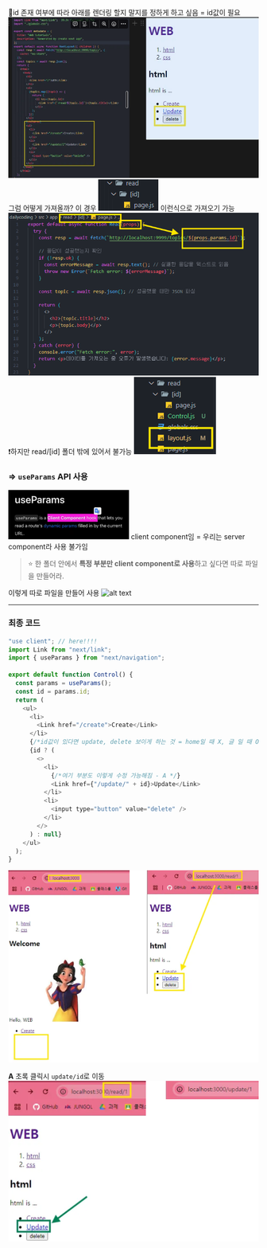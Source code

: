 🌈id 존재 여부에 따라 아래를 렌더링 할지 말지를 정하게 하고 싶음
= id값이 필요
![alt text](10imgs/image-11.png)
그럼 어떻게 가져올까?
이 경우
![alt text](10imgs/image-7.png)
이런식으로 가져오기 가능
![alt text](10imgs/image-8.png)
❗하지만 read/[id] 폴더 밖에 있어서 불가능
![alt text](10imgs/image-9.png)

### ⇒ `useParams` API 사용

![alt text](10imgs/image-10.png)
client component임 = 우리는 server component라 사용 불가임

> ⭐ 한 폴더 안에서 **특정 부분만 client component로 사용**하고 싶다면 따로 파일을 만들어라.

이렇게 따로 파일을 만들어 사용
![alt text](image-12.png)

---

### 최종 코드

```js
"use client"; // here!!!!
import Link from "next/link";
import { useParams } from "next/navigation";

export default function Control() {
  const params = useParams();
  const id = params.id;
  return (
    <ul>
      <li>
        <Link href="/create">Create</Link>
      </li>
      {/*id값이 있다면 update, delete 보이게 하는 것 = home일 때 X, 글 일 때 O*/}
      {id ? (
        <>
          <li>
            {/*여기 부분도 이렇게 수정 가능해짐 - A */}
            <Link href={"/update/" + id}>Update</Link>
          </li>
          <li>
            <input type="button" value="delete" />
          </li>
        </>
      ) : null}
    </ul>
  );
}
```

![alt text](10imgs/image-13.png)

**A**
초록 클릭시 `update/id`로 이동
![alt text](10imgs/image-14.png)
